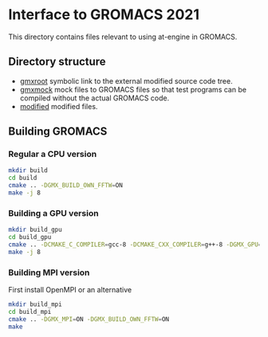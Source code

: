 # Interface to GROMACS 2021

This directory contains files relevant to using at-engine in GROMACS.

## Directory structure

* [gmxroot](gmxroot) symbolic link to the external modified source code tree.
* [gmxmock](gmxmock) mock files to GROMACS files so that test programs can be compiled without the actual GROMACS code.
* [modified](modified) modified files.

## Building GROMACS

### Regular a CPU version

```sh
mkdir build
cd build
cmake .. -DGMX_BUILD_OWN_FFTW=ON
make -j 8
```

### Building a GPU version

```sh
mkdir build_gpu
cd build_gpu
cmake .. -DCMAKE_C_COMPILER=gcc-8 -DCMAKE_CXX_COMPILER=g++-8 -DGMX_GPU=CUDA -DGMX_BUILD_OWN_FFTW=ON
make -j 8
```

### Building MPI version

First install OpenMPI or an alternative

```sh
mkdir build_mpi
cd build_mpi
cmake .. -DGMX_MPI=ON -DGMX_BUILD_OWN_FFTW=ON
make
```
